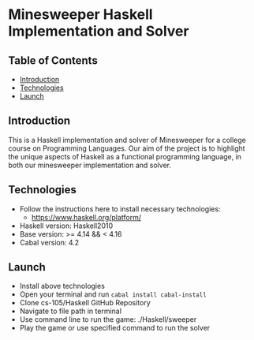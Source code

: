 # Minesweeper Haskell Implementation and Solver

## Table of Contents

* [Introduction](#introduction)
* [Technologies](#technologies)
* [Launch](#launch)

## Introduction
This is a Haskell implementation and solver of Minesweeper for a college course on Programming Languages. Our aim of the project is to highlight the unique aspects of Haskell as a functional programming language, in both our minesweeper implementation and solver. 

## Technologies
* Follow the instructions here to install necessary technologies:
  * https://www.haskell.org/platform/
* Haskell version: Haskell2010
* Base version: >= 4.14 && < 4.16
* Cabal version: 4.2

## Launch
* Install above technologies
* Open your terminal and run `cabal install cabal-install`
* Clone cs-105/Haskell GitHub Repository
* Navigate to file path in terminal
* Use command line to run the game: ./Haskell/sweeper
* Play the game or use specified command to run the solver

